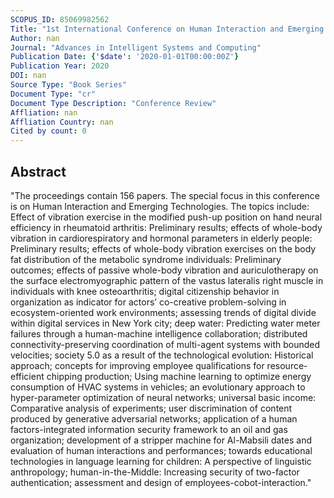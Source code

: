 ```yaml
---
SCOPUS_ID: 85069982562
Title: "1st International Conference on Human Interaction and Emerging Technologies, IHIET 2019"
Author: nan
Journal: "Advances in Intelligent Systems and Computing"
Publication Date: {'$date': '2020-01-01T00:00:00Z'}
Publication Year: 2020
DOI: nan
Source Type: "Book Series"
Document Type: "cr"
Document Type Description: "Conference Review"
Affliation: nan
Affliation Country: nan
Cited by count: 0
---
```


## Abstract
"The proceedings contain 156 papers. The special focus in this conference is on Human Interaction and Emerging Technologies. The topics include: Effect of vibration exercise in the modified push-up position on hand neural efficiency in rheumatoid arthritis: Preliminary results; effects of whole-body vibration in cardiorespiratory and hormonal parameters in elderly people: Preliminary results; effects of whole-body vibration exercises on the body fat distribution of the metabolic syndrome individuals: Preliminary outcomes; effects of passive whole-body vibration and auriculotherapy on the surface electromyographic pattern of the vastus lateralis right muscle in individuals with knee osteoarthritis; digital citizenship behavior in organization as indicator for actors’ co-creative problem-solving in ecosystem-oriented work environments; assessing trends of digital divide within digital services in New York city; deep water: Predicting water meter failures through a human-machine intelligence collaboration; distributed connectivity-preserving coordination of multi-agent systems with bounded velocities; society 5.0 as a result of the technological evolution: Historical approach; concepts for improving employee qualifications for resource-efficient chipping production; Using machine learning to optimize energy consumption of HVAC systems in vehicles; an evolutionary approach to hyper-parameter optimization of neural networks; universal basic income: Comparative analysis of experiments; user discrimination of content produced by generative adversarial networks; application of a human factors-integrated information security framework to an oil and gas organization; development of a stripper machine for Al-Mabsili dates and evaluation of human interactions and performances; towards educational technologies in language learning for children: A perspective of linguistic anthropology; human-in-the-Middle: Increasing security of two-factor authentication; assessment and design of employees-cobot-interaction."
